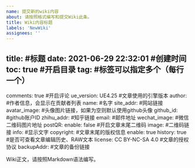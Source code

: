 ```yaml
---
name: 提交新的wiki内容
about: 请按照格式编写和提交Wiki此条。
title: Wiki内容标题
labels: 'NewWiki'
assignees: ''
---
```


title: #标题
date: 2021-06-29 22:32:01 #创建时间
toc: true #开启目录
tag: #标签可以指定多个（每行一个）
 - 
comments: true #开启评论
ue_version: UE4.25 #文章使用的引擎版本
author: #作者信息，会显示在贡献者列表
  name: #名字
  site_addr: #网站链接
  avatar_image: #头像图片链接，如果为空则默认使用github头像
  github_id: #github账户ID
  zhihu_addr: #知乎链接
  email: #邮件地址
  wechat_image: #微信二维码图片地址
postQR:
  enable: false #开启文章末尾二维码
  image: #二维码链接
  info: #显示文字
copyright: #文章末尾的版权信息
    enable: true
    history: true #是否可查看文章编辑历史、RAW文本
    license: CC BY-NC-SA 4.0 #文章的授权协议
    backupAddr: #文章的备份链接

<!-- WIKI 内容 -->

Wiki正文，请按照Markdown语法编写。

